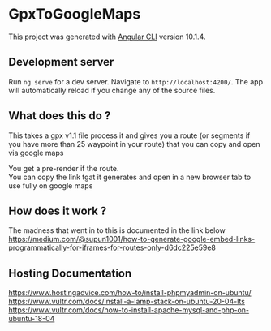 # GpxToGoogleMaps

This project was generated with [Angular CLI](https://github.com/angular/angular-cli) version 10.1.4.

## Development server

Run `ng serve` for a dev server. Navigate to `http://localhost:4200/`. The app will automatically reload if you change any of the source files.

## What does this do ?
This takes a gpx v1.1 file process it and gives you a route (or segments if you have more than 25 waypoint in your route) that you can copy and open via google maps

You get a pre-render if the route. \
You can copy the link tgat it generates and open in a new browser tab to use fully on google maps

## How does it work ?
The madness that went in to this is documented in the link below \
https://medium.com/@supun1001/how-to-generate-google-embed-links-programmatically-for-iframes-for-routes-only-d6dc225e59e8

## Hosting Documentation
https://www.hostingadvice.com/how-to/install-phpmyadmin-on-ubuntu/
https://www.vultr.com/docs/install-a-lamp-stack-on-ubuntu-20-04-lts
https://www.vultr.com/docs/how-to-install-apache-mysql-and-php-on-ubuntu-18-04
